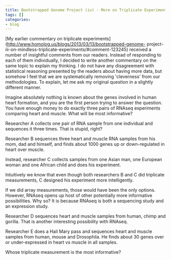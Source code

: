 ```yaml
---
title: Bootstrapped Genome Project (iv) - More on Triplicate Experiments
tags: []
categories:
- blog
---
```

[My earlier commentary on triplicate
experiments](http://www.homolog.us/blogs/2013/03/13/bootstrapped-genome-
project-iii-on-mindless-triplicate-experiments/#comment-123245) received a
number of insightful comments from our readers. Instead of responding to each
of them individually, I decided to write another commentary on the same topic
to explain my thinking. I do not have any disagreement with statistical
reasoning presented by the readers about having more data, but somehow I feel
that we are systematically removing 'cleverness' from our methodologies. To
explain, let me ask my original question in a slightly different manner.
<!--more-->

Imagine absolutely nothing is known about the genes involved in human heart
formation, and you are the first person trying to answer the question. You
have enough money to do exactly three pairs of RNAseq experiments comparing
heart and muscle. What will be most informative?

Researcher A collects one pair of RNA sample from one individual and sequences
it three times. That is stupid, right?

Researcher B sequences three heart and muscle RNA samples from his mom, dad
and himself, and finds about 1000 genes up or down-regulated in heart over
muscle.

Instead, researcher C collects samples from one Asian man, one European woman
and one African child and does his experiment.

Intuitively we know that even though both researchers B and C did triplicate
measurements, C designed his experiment more intelligently.

If we did array measurements, those would have been the only options. However,
RNAseq opens up host of other potentially more informative possibilities. Why
so? It is because RNAseq is both a sequencing study and an expression study.

Researcher D sequences heart and muscle samples from human, chimp and gorilla.
That is another interesting possibility with RNAseq.

Researcher E does a Hail Mary pass and sequences heart and muscle samples from
human, mouse and Drosophila. He finds about 30 genes over or under-expressed
in heart vs muscle in all samples.

Whose triplicate measurement is the most informative?

